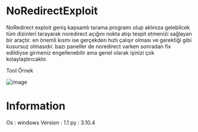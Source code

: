 # NoRedirectExploit

NoRedirect exploit geniş kapsamlı tarama programı olup aklınıza gelebilcek tüm dizinleri tarayarak noredirect açığını nokta atışı tespit etmenizi sağlayan bir araçtır.
en önemli kısmı ise gerçekden hızlı çalışır olması ve gerektiği gibi kusursuz olmasıdır. bazı paneller de noredirect varken sonradan fix edildiyse girmeniz engellenebilir ama genel olarak işinizi çok kolaylaştırıcaktır.

Tool Örnek

![image](https://user-images.githubusercontent.com/78283095/165006955-0f547024-b5d0-4c97-a3b2-412f7ffb53a8.png)

# Information
Os : windows
Version : 1.1
py : 3.10.4
